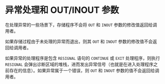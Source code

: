 异常处理和 OUT/INOUT 参数 
=======================================

在处理异常的一些场景下，存储程序不会将 `OUT` 和 `INOUT` 参数的修改值返回给调用者。

如果存储过程由于未处理的异常而退出，则其 `OUT` 和 `INOUT` 参数的修改值不会返回给调用者。

如果异常的处理程序是包含 `RESIGNAL` 语句的 `CONTINUE` 或 `EXIT` 处理程序，则执行 `RESIGNAL` 会弹出诊断区域的堆栈，进而发出异常信号（也就是在进入处理程序之前存在的信息）。如果异常属于一个错误，则 `OUT` 和 `INOUT` 参数的值不会返回给调用者。
